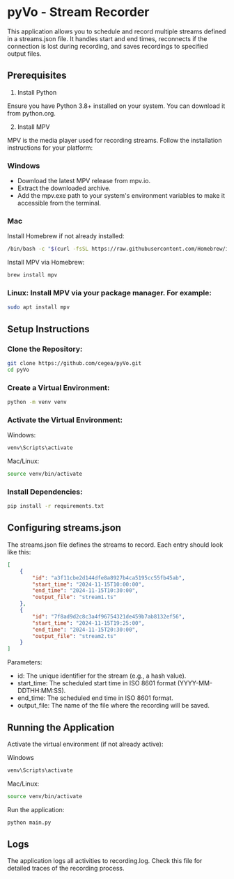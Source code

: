 # pyVo - Stream Recorder

This application allows you to schedule and record multiple streams defined in a streams.json file. It handles start and end times, reconnects if the connection is lost during recording, and saves recordings to specified output files.

## Prerequisites
1. Install Python

Ensure you have Python 3.8+ installed on your system. You can download it from python.org.

2. Install MPV

MPV is the media player used for recording streams. Follow the installation instructions for your platform:

### Windows
- Download the latest MPV release from mpv.io.
- Extract the downloaded archive.
- Add the mpv.exe path to your system's environment variables to make it accessible from the terminal.

### Mac
Install Homebrew if not already installed:
```bash
/bin/bash -c "$(curl -fsSL https://raw.githubusercontent.com/Homebrew/install/HEAD/install.sh)"
```

Install MPV via Homebrew:
```bash
brew install mpv
```

### Linux: Install MPV via your package manager. For example:
```bash
sudo apt install mpv
```

## Setup Instructions

### Clone the Repository:

```bash
git clone https://github.com/cegea/pyVo.git
cd pyVo
```

### Create a Virtual Environment:

```bash
python -m venv venv
```

### Activate the Virtual Environment:

Windows:

```bash
venv\Scripts\activate
```

Mac/Linux:

```bash
source venv/bin/activate
```

### Install Dependencies:

```bash
pip install -r requirements.txt
```

## Configuring streams.json

The streams.json file defines the streams to record. Each entry should look like this:
```json
[
    {
        "id": "a3f11cbe2d144dfe8a8927b4ca5195cc55fb45ab",
        "start_time": "2024-11-15T10:00:00",
        "end_time": "2024-11-15T10:30:00",
        "output_file": "stream1.ts"
    },
    {
        "id": "7f8ad9d2c8c3a4f96754321de459b7ab8132ef56",
        "start_time": "2024-11-15T19:25:00",
        "end_time": "2024-11-15T20:30:00",
        "output_file": "stream2.ts"
    }
]
```

Parameters:

- id: The unique identifier for the stream (e.g., a hash value).
- start_time: The scheduled start time in ISO 8601 format (YYYY-MM-DDTHH:MM:SS).
- end_time: The scheduled end time in ISO 8601 format.
- output_file: The name of the file where the recording will be saved.

## Running the Application

Activate the virtual environment (if not already active):

Windows

```bash
venv\Scripts\activate
```

Mac/Linux:
```bash
source venv/bin/activate
```

Run the application:

```bash
python main.py
```

## Logs

The application logs all activities to recording.log. Check this file for detailed traces of the recording process.